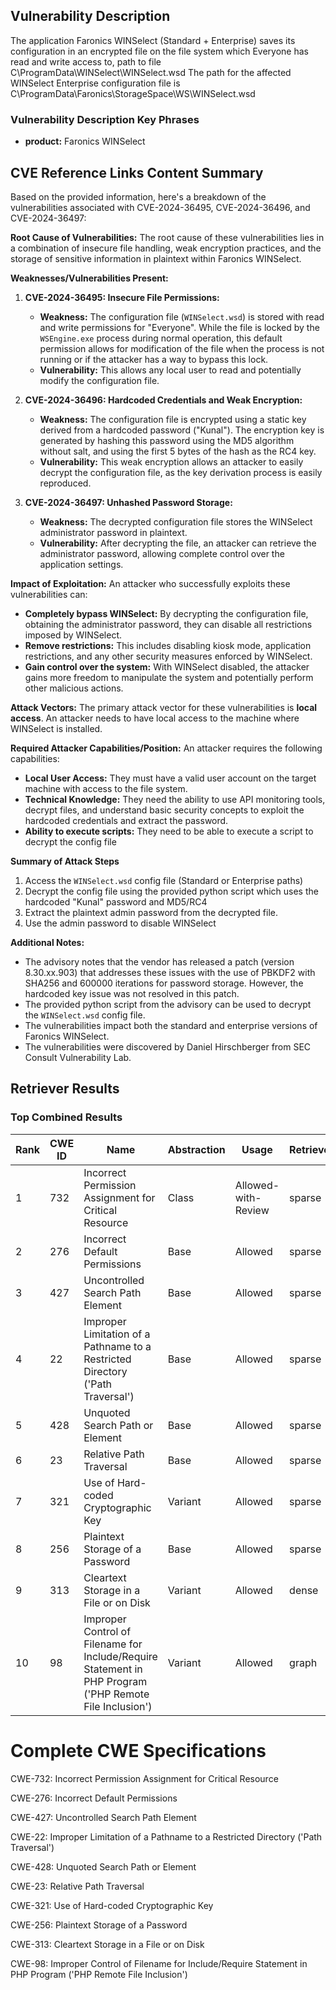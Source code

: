 ## Vulnerability Description
The application Faronics WINSelect (Standard + Enterprise) saves its configuration in an encrypted file on the file system which Everyone has read and write access to, path to file C\ProgramData\WINSelect\WINSelect.wsd The path for the affected WINSelect Enterprise configuration file is C\ProgramData\Faronics\StorageSpace\WS\WINSelect.wsd

### Vulnerability Description Key Phrases
- **product:** Faronics WINSelect

## CVE Reference Links Content Summary
Based on the provided information, here's a breakdown of the vulnerabilities associated with CVE-2024-36495, CVE-2024-36496, and CVE-2024-36497:

**Root Cause of Vulnerabilities:**
The root cause of these vulnerabilities lies in a combination of insecure file handling, weak encryption practices, and the storage of sensitive information in plaintext within Faronics WINSelect.

**Weaknesses/Vulnerabilities Present:**

1.  **CVE-2024-36495: Insecure File Permissions:**
    *   **Weakness:** The configuration file (`WINSelect.wsd`) is stored with read and write permissions for "Everyone". While the file is locked by the `WSEngine.exe` process during normal operation, this default permission allows for modification of the file when the process is not running or if the attacker has a way to bypass this lock.
    *   **Vulnerability:** This allows any local user to read and potentially modify the configuration file.

2.  **CVE-2024-36496: Hardcoded Credentials and Weak Encryption:**
    *   **Weakness:** The configuration file is encrypted using a static key derived from a hardcoded password ("Kunal"). The encryption key is generated by hashing this password using the MD5 algorithm without salt, and using the first 5 bytes of the hash as the RC4 key.
    *   **Vulnerability:** This weak encryption allows an attacker to easily decrypt the configuration file, as the key derivation process is easily reproduced.

3.  **CVE-2024-36497: Unhashed Password Storage:**
    *   **Weakness:** The decrypted configuration file stores the WINSelect administrator password in plaintext.
    *  **Vulnerability:** After decrypting the file, an attacker can retrieve the administrator password, allowing complete control over the application settings.

**Impact of Exploitation:**
An attacker who successfully exploits these vulnerabilities can:

*   **Completely bypass WINSelect:** By decrypting the configuration file, obtaining the administrator password, they can disable all restrictions imposed by WINSelect.
*   **Remove restrictions:** This includes disabling kiosk mode, application restrictions, and any other security measures enforced by WINSelect.
*   **Gain control over the system:** With WINSelect disabled, the attacker gains more freedom to manipulate the system and potentially perform other malicious actions.

**Attack Vectors:**
The primary attack vector for these vulnerabilities is **local access**. An attacker needs to have local access to the machine where WINSelect is installed.

**Required Attacker Capabilities/Position:**
An attacker requires the following capabilities:

*   **Local User Access:** They must have a valid user account on the target machine with access to the file system.
*   **Technical Knowledge:** They need the ability to use API monitoring tools, decrypt files, and understand basic security concepts to exploit the hardcoded credentials and extract the password.
*   **Ability to execute scripts:** They need to be able to execute a script to decrypt the config file

**Summary of Attack Steps**
1. Access the `WINSelect.wsd` config file (Standard or Enterprise paths)
2. Decrypt the config file using the provided python script which uses the hardcoded "Kunal" password and MD5/RC4
3. Extract the plaintext admin password from the decrypted file.
4. Use the admin password to disable WINSelect

**Additional Notes:**

*   The advisory notes that the vendor has released a patch (version 8.30.xx.903) that addresses these issues with the use of PBKDF2 with SHA256 and 600000 iterations for password storage. However, the hardcoded key issue was not resolved in this patch.
*   The provided python script from the advisory can be used to decrypt the `WINSelect.wsd` config file.
*   The vulnerabilities impact both the standard and enterprise versions of Faronics WINSelect.
*   The vulnerabilities were discovered by Daniel Hirschberger from SEC Consult Vulnerability Lab.

## Retriever Results

### Top Combined Results

| Rank | CWE ID | Name | Abstraction | Usage  | Retrievers | Individual Scores |
|------|--------|------|-------------|-------|------------|-------------------|
| 1 | 732 | Incorrect Permission Assignment for Critical Resource | Class | Allowed-with-Review | sparse | 0.096 |
| 2 | 276 | Incorrect Default Permissions | Base | Allowed | sparse | 0.089 |
| 3 | 427 | Uncontrolled Search Path Element | Base | Allowed | sparse | 0.086 |
| 4 | 22 | Improper Limitation of a Pathname to a Restricted Directory ('Path Traversal') | Base | Allowed | sparse | 0.081 |
| 5 | 428 | Unquoted Search Path or Element | Base | Allowed | sparse | 0.078 |
| 6 | 23 | Relative Path Traversal | Base | Allowed | sparse | 0.076 |
| 7 | 321 | Use of Hard-coded Cryptographic Key | Variant | Allowed | sparse | 0.076 |
| 8 | 256 | Plaintext Storage of a Password | Base | Allowed | sparse | 0.074 |
| 9 | 313 | Cleartext Storage in a File or on Disk | Variant | Allowed | dense | 0.418 |
| 10 | 98 | Improper Control of Filename for Include/Require Statement in PHP Program ('PHP Remote File Inclusion') | Variant | Allowed | graph | 0.002 |



# Complete CWE Specifications

CWE-732: Incorrect Permission Assignment for Critical Resource

CWE-276: Incorrect Default Permissions

CWE-427: Uncontrolled Search Path Element

CWE-22: Improper Limitation of a Pathname to a Restricted Directory ('Path Traversal')

CWE-428: Unquoted Search Path or Element

CWE-23: Relative Path Traversal

CWE-321: Use of Hard-coded Cryptographic Key

CWE-256: Plaintext Storage of a Password

CWE-313: Cleartext Storage in a File or on Disk

CWE-98: Improper Control of Filename for Include/Require Statement in PHP Program ('PHP Remote File Inclusion')